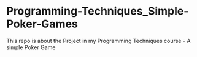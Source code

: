 # Programming-Techniques_Simple-Poker-Games
This repo is about the Project in my Programming Techniques course - A simple Poker Game
